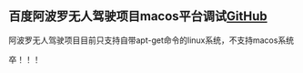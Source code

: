 ## 百度阿波罗无人驾驶项目macos平台调试[GitHub](http://github.com)


阿波罗无人驾驶项目目前只支持自带apt-get命令的linux系统，不支持macos系统

卒！！！
